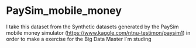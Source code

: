 # PaySim_mobile_money
I take this dataset from the Synthetic datasets generated by the PaySim mobile money simulator (https://www.kaggle.com/ntnu-testimon/paysim1) in order to make a exercise for the Big Data Master I´m studing
